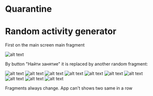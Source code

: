 # Quarantine
**Random activity generator**
=====
First on the main screen main fragment 

![alt text](0.jpg)

By button "Найти занятие" it is replaced by another random fragment:

![alt text](1.jpg)
![alt text](2.jpg)
![alt text](3.jpg)
![alt text](4.jpg)
![alt text](5.jpg)
![alt text](6.jpg)
![alt text](7.jpg)
![alt text](8.jpg)
![alt text](9.jpg)
![alt text](10.jpg)

Fragments always change. App can't shows two same in a row
